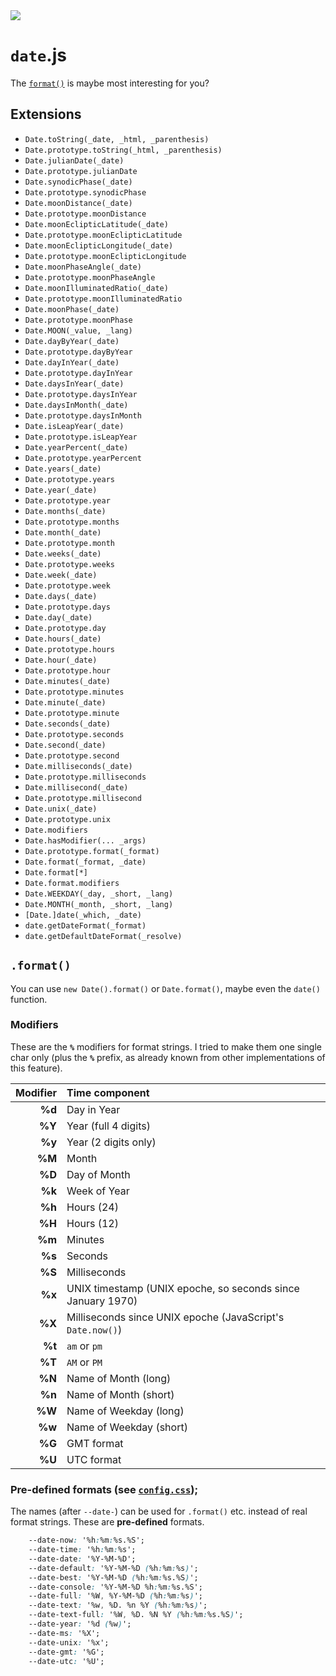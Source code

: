 <img src="https://kekse.biz/github.php?draw&text=`Date`&override=github:v4" />

# `date`.js
The [`format()`](#format) is maybe most interesting for you?

## Extensions
* `Date.toString(_date, _html, _parenthesis)`
* `Date.prototype.toString(_html, _parenthesis)`
* `Date.julianDate(_date)`
* `Date.prototype.julianDate`
* `Date.synodicPhase(_date)`
* `Date.prototype.synodicPhase`
* `Date.moonDistance(_date)`
* `Date.prototype.moonDistance`
* `Date.moonEclipticLatitude(_date)`
* `Date.prototype.moonEclipticLatitude`
* `Date.moonEclipticLongitude(_date)`
* `Date.prototype.moonEclipticLongitude`
* `Date.moonPhaseAngle(_date)`
* `Date.prototype.moonPhaseAngle`
* `Date.moonIlluminatedRatio(_date)`
* `Date.prototype.moonIlluminatedRatio`
* `Date.moonPhase(_date)`
* `Date.prototype.moonPhase`
* `Date.MOON(_value, _lang)`
* `Date.dayByYear(_date)`
* `Date.prototype.dayByYear`
* `Date.dayInYear(_date)`
* `Date.prototype.dayInYear`
* `Date.daysInYear(_date)`
* `Date.prototype.daysInYear`
* `Date.daysInMonth(_date)`
* `Date.prototype.daysInMonth`
* `Date.isLeapYear(_date)`
* `Date.prototype.isLeapYear`
* `Date.yearPercent(_date)`
* `Date.prototype.yearPercent`
* `Date.years(_date)`
* `Date.prototype.years`
* `Date.year(_date)`
* `Date.prototype.year`
* `Date.months(_date)`
* `Date.prototype.months`
* `Date.month(_date)`
* `Date.prototype.month`
* `Date.weeks(_date)`
* `Date.prototype.weeks`
* `Date.week(_date)`
* `Date.prototype.week`
* `Date.days(_date)`
* `Date.prototype.days`
* `Date.day(_date)`
* `Date.prototype.day`
* `Date.hours(_date)`
* `Date.prototype.hours`
* `Date.hour(_date)`
* `Date.prototype.hour`
* `Date.minutes(_date)`
* `Date.prototype.minutes`
* `Date.minute(_date)`
* `Date.prototype.minute`
* `Date.seconds(_date)`
* `Date.prototype.seconds`
* `Date.second(_date)`
* `Date.prototype.second`
* `Date.milliseconds(_date)`
* `Date.prototype.milliseconds`
* `Date.millisecond(_date)`
* `Date.prototype.millisecond`
* `Date.unix(_date)`
* `Date.prototype.unix`
* `Date.modifiers`
* `Date.hasModifier(... _args)`
* `Date.prototype.format(_format)`
* `Date.format(_format, _date)`
* `Date.format[*]`
* `Date.format.modifiers`
* `Date.WEEKDAY(_day, _short, _lang)`
* `Date.MONTH(_month, _short, _lang)`
* `[Date.]date(_which, _date)`
* `date.getDateFormat(_format)`
* `date.getDefaultDateFormat(_resolve)`

## `.format()`
You can use `new Date().format()` or `Date.format()`, maybe even the `date()` function.

### Modifiers
These are the **`%`** modifiers for format strings. I tried to make them one single char only
(plus the **`%`** prefix, as already known from other implementations of this feature).

| Modifier | Time component |
| -------: | :---------------------------------------------------------- |
|  **%d**  | Day in Year                                                 |
|  **%Y**  | Year (full 4 digits)                                        |
|  **%y**  | Year (2 digits only)                                        |
|  **%M**  | Month                                                       |
|  **%D**  | Day of Month                                                |
|  **%k**  | Week of Year                                                |
|  **%h**  | Hours (24)                                                  |
|  **%H**  | Hours (12)                                                  |
|  **%m**  | Minutes                                                     |
|  **%s**  | Seconds                                                     |
|  **%S**  | Milliseconds                                                |
|  **%x**  | UNIX timestamp (UNIX epoche, so seconds since January 1970) |
|  **%X**  | Milliseconds since UNIX epoche (JavaScript's `Date.now()`)  |
|  **%t**  | `am` or `pm`                                                |
|  **%T**  | `AM` or `PM`                                                |
|  **%N**  | Name of Month (long)                                        |
|  **%n**  | Name of Month (short)                                       |
|  **%W**  | Name of Weekday (long)                                      |
|  **%w**  | Name of Weekday (short)                                     |
|  **%G**  | GMT format                                                  |
|  **%U**  | UTC format                                                  |

### Pre-defined formats (see [`config.css`](../../../css/config.css));
The names (after `--date-`) can be used for `.format()` etc. instead of real format strings. These are **pre-defined** formats.

```css
	--date-now: '%h:%m:%s.%S';
	--date-time: '%h:%m:%s';
	--date-date: '%Y-%M-%D';
	--date-default: '%Y-%M-%D (%h:%m:%s)';
	--date-best: '%Y-%M-%D (%h:%m:%s.%S)';
	--date-console: '%Y-%M-%D %h:%m:%s.%S';
	--date-full: '%W, %Y-%M-%D (%h:%m:%s)';
	--date-text: '%w, %D. %n %Y (%h:%m:%s)';
	--date-text-full: '%W, %D. %N %Y (%h:%m:%s.%S)';
	--date-year: '%d (%w)';
	--date-ms: '%X';
	--date-unix: '%x';
	--date-gmt: '%G';
	--date-utc: '%U';
```
